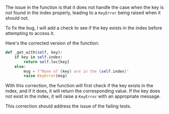 The issue in the function is that it does not handle the case when the key is not found in the index properly, leading to a `KeyError` being raised when it should not.

To fix the bug, I will add a check to see if the key exists in the index before attempting to access it.

Here's the corrected version of the function:

```python
def _get_with(self, key):
    if key in self.index:
        return self.loc[key]
    else:
        msg = f"None of {key} are in the {self.index}"
        raise KeyError(msg)
```

With this correction, the function will first check if the key exists in the index, and if it does, it will return the corresponding value. If the key does not exist in the index, it will raise a `KeyError` with an appropriate message.

This correction should address the issue of the failing tests.